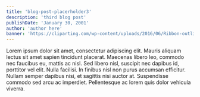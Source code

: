 ```yaml
---
title: 'blog-post-placerholder3'
description: 'third blog post'
publishDate: 'January 30, 2001'
author: 'author here'
banner: 'https://cliparting.com/wp-content/uploads/2016/06/Ribbon-outline-banner-clip-art-free-vector-for-free-download-about.jpg'
---
```


Lorem ipsum dolor sit amet, consectetur adipiscing elit. Mauris aliquam lectus sit amet sapien tincidunt placerat. Maecenas libero leo, commodo nec faucibus eu, mattis ac nisl. Sed libero nisl, suscipit nec dapibus id, porttitor vel elit. Nulla facilisi. In finibus nisl non purus accumsan efficitur. Nullam semper dapibus nisi, et sagittis nisi auctor at. Suspendisse commodo sed arcu ac imperdiet. Pellentesque ac lorem quis dolor vehicula viverra.
